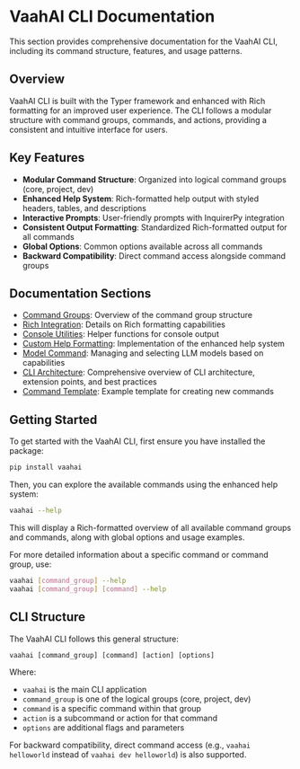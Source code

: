 # VaahAI CLI Documentation

This section provides comprehensive documentation for the VaahAI CLI, including its command structure, features, and usage patterns.

## Overview

VaahAI CLI is built with the Typer framework and enhanced with Rich formatting for an improved user experience. The CLI follows a modular structure with command groups, commands, and actions, providing a consistent and intuitive interface for users.

## Key Features

- **Modular Command Structure**: Organized into logical command groups (core, project, dev)
- **Enhanced Help System**: Rich-formatted help output with styled headers, tables, and descriptions
- **Interactive Prompts**: User-friendly prompts with InquirerPy integration
- **Consistent Output Formatting**: Standardized Rich-formatted output for all commands
- **Global Options**: Common options available across all commands
- **Backward Compatibility**: Direct command access alongside command groups

## Documentation Sections

- [Command Groups](command_groups.md): Overview of the command group structure
- [Rich Integration](rich_integration.md): Details on Rich formatting capabilities
- [Console Utilities](console_utilities.md): Helper functions for console output
- [Custom Help Formatting](custom_help_formatting.md): Implementation of the enhanced help system
- [Model Command](model_command.md): Managing and selecting LLM models based on capabilities
- [CLI Architecture](/docs/architecture/cli_architecture.md): Comprehensive overview of CLI architecture, extension points, and best practices
- [Command Template](command_template.py): Example template for creating new commands

## Getting Started

To get started with the VaahAI CLI, first ensure you have installed the package:

```bash
pip install vaahai
```

Then, you can explore the available commands using the enhanced help system:

```bash
vaahai --help
```

This will display a Rich-formatted overview of all available command groups and commands, along with global options and usage examples.

For more detailed information about a specific command or command group, use:

```bash
vaahai [command_group] --help
vaahai [command_group] [command] --help
```

## CLI Structure

The VaahAI CLI follows this general structure:

```
vaahai [command_group] [command] [action] [options]
```

Where:
- `vaahai` is the main CLI application
- `command_group` is one of the logical groups (core, project, dev)
- `command` is a specific command within that group
- `action` is a subcommand or action for that command
- `options` are additional flags and parameters

For backward compatibility, direct command access (e.g., `vaahai helloworld` instead of `vaahai dev helloworld`) is also supported.

